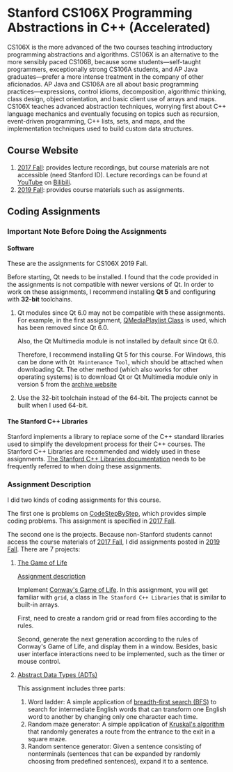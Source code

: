 # Stanford CS106X Programming Abstractions in C++ (Accelerated)

CS106X is the more advanced of the two courses teaching introductory programming abstractions and algorithms.  CS106X is an alternative to the more sensibly paced CS106B, because some students—self-taught programmers, exceptionally strong CS106A students, and AP Java graduates—prefer a more intense treatment in the company of other aficionados. AP Java and CS106A are all about basic programming practices—expressions, control idioms, decomposition, algorithmic thinking, class design, object orientation, and basic client use of arrays and maps.  CS106X teaches advanced abstraction techniques, worrying first about C++ language mechanics and eventually focusing on topics such as recursion, event-driven programming, C++ lists, sets, and maps, and the implementation techniques used to build custom data structures. 

## Course Website

1. [2017 Fall](http://web.stanford.edu/class/archive/cs/cs106x/cs106x.1182/lectures.shtml): provides lecture recordings, but course materials are not accessible (need Stanford ID). Lecture recordings can be found at [YouTube](https://www.youtube.com/watch?v=pOyyGQU_ErA&list=PLoCMsyE1cvdVmbGH6Jp-9twXPbi5J_IBT) on [Bilibili](https://www.bilibili.com/video/BV1PK411A7S4/?spm_id_from=333.1007.top_right_bar_window_custom_collection.content.click).
2. [2019 Fall](https://web.stanford.edu/class/cs106x/index.html): provides course materials such as assignments.

## Coding Assignments

### Important Note Before Doing the Assignments


#### Software

These are the assignments for CS106X 2019 Fall.

Before starting, Qt needs to be installed. I found that the code provided in the assignments is not compatible with newer versions of Qt. In order to work on these assignments, I recommend installing **Qt 5** and configuring with **32-bit** toolchains.

1. Qt modules since Qt 6.0 may not be compatible with these assignments. For example, in the first assignment, [QMediaPlaylist Class](https://doc.qt.io/qt-5/qmediaplaylist.html) is used, which has been removed since Qt 6.0.

    Also, the Qt Multimedia module is not installed by default since Qt 6.0.
    
    Therefore, I recommend installing Qt 5 for this course. For Windows, this can be done with `Qt Maintenance Tool`, which should be attached when downloading Qt.
    The other method (which also works for other operating systems) is to download Qt or Qt Multimedia module only in version 5 from the [archive website](https://download.qt.io/archive/qt/)

2. Use the 32-bit toolchain instead of the 64-bit. The projects cannot be built when I used 64-bit.

#### The Stanford C++ Libraries

Stanford implements a library to replace some of the C++ standard libraries used to simplify the development process for their C++ courses. The Stanford C++ Libraries are recommended and widely used in these assignments. [The Stanford C++ Libraries documentation](http://www.martinstepp.com/cppdoc/) needs to be frequently referred to when doing these assignments.


### Assignment Description


I did two kinds of coding assignments for this course. 

The first one is problems on [CodeStepByStep](https://www.codestepbystep.com/), which provides simple coding problems. This assignment is specified in [2017 Fall](http://web.stanford.edu/class/archive/cs/cs106x/cs106x.1182/lectures.shtml).

The second one is the projects. Because non-Stanford students cannot access the course materials of [2017 Fall](http://web.stanford.edu/class/archive/cs/cs106x/cs106x.1182/lectures.shtml), I did assignments posted in [2019 Fall](https://web.stanford.edu/class/cs106x/index.html). There are 7 projects:

1. [The Game of Life](assignment/assign-1-game-of-life/)
   
   [Assignment description](assignment/assign-1-game-of-life/05-Assignment-1-Life.pdf)

    Implement [Conway's Game of Life](https://en.wikipedia.org/wiki/Conway%27s_Game_of_Life#:~:text=The%20Game%20of%20Life%2C%20also,state%2C%20requiring%20no%20further%20input.). In this assignment, you will get familiar with `grid`, a class in `The Stanford C++ Libraries` that is similar to built-in arrays.

   First, need to create a random grid or read from files according to the rules.

   Second, generate the next generation according to the rules of Conway's Game of Life, and display them in a window. Besides, basic user interface interactions need to be implemented, such as the timer or mouse control.

2. [Abstract Data Types (ADTs)](https://en.wikipedia.org/wiki/Abstract_data_type)

    This assignment includes three parts:
    1. Word ladder: A simple application of [breadth-first search (BFS)](https://en.wikipedia.org/wiki/Breadth-first_search) to search for intermediate English words that can transform one English word to another by changing only one character each time.
    2. Random maze generator: A simple application of [Kruskal's algorithm](https://en.wikipedia.org/wiki/Kruskal%27s_algorithm) that randomly generates a route from the entrance to the exit in a square maze.
    3. Random sentence generator: Given a sentence consisting of nonterminals (sentences that can be expanded by randomly choosing from predefined sentences), expand it to a sentence.
